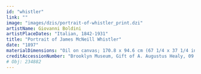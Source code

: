 ```yaml
---
id: "whistler"
link: ""
image: "images/dzis/portrait-of-whistler_print.dzi"
artistName: Giovanni Boldini
artistPlaceDates: "Italian, 1842-1931"
title: "Portrait of James McNeill Whistler"
date: "1897"
materialDimensions: "Oil on canvas; 170.8 x 94.6 cm (67 1/4 x 37 1/4 in.)"
creditAccessionNumber: "Brooklyn Museum, Gift of A. Augustus Healy, 09.849"
# Obj: 234882
---
```




